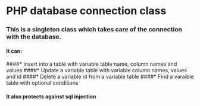 # PHP database connection class

### This is a singleton class which takes care of the connection with the database.
#### It can:
####* insert into a table with variable table name, column names and values
####* Update a variable table with variable column names, values and id
####* Delete a variable id from a variable table
####* Find a varaible table with optional conditions

#### It also protects against sql injection
